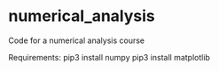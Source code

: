 # numerical_analysis
Code for a numerical analysis course

Requirements:
pip3 install numpy
pip3 install matplotlib
